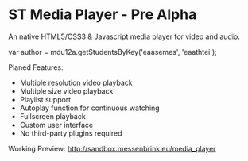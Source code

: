 ST Media Player - Pre Alpha
===============

An native HTML5/CSS3 & Javascript media player for video and audio.

var author = mdu12a.getStudentsByKey('eaasemes', 'eaathtei');

Planed Features:
- Multiple resolution video playback
- Multiple size video playback
- Playlist support
- Autoplay function for continuous watching
- Fullscreen playback
- Custom user interface
- No third-party plugins required

Working Preview: http://sandbox.messenbrink.eu/media_player
